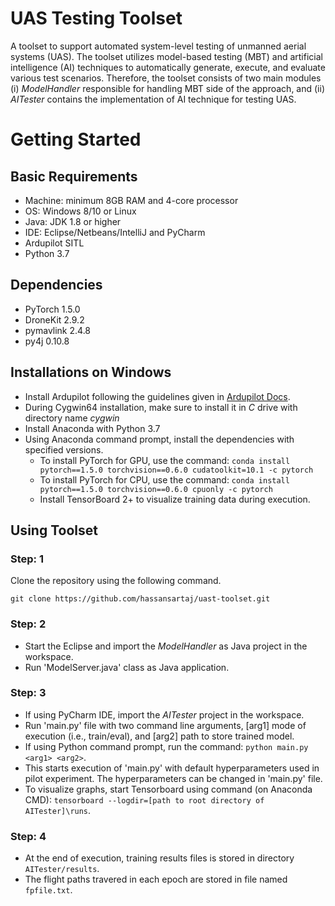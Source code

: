 # UAS Testing Toolset
A toolset to support automated system-level testing of unmanned aerial systems (UAS). The toolset utilizes model-based testing (MBT) and artificial intelligence (AI) techniques to automatically generate, execute, and evaluate various test scenarios. Therefore, the toolset consists of two main modules (i) *ModelHandler* responsible for handling MBT side of the approach, and (ii) *AITester* contains the implementation of AI technique for testing UAS. 




# Getting Started

## Basic Requirements
* Machine: minimum 8GB RAM and 4-core processor
* OS: Windows 8/10 or Linux
* Java: JDK 1.8 or higher
* IDE: Eclipse/Netbeans/IntelliJ and PyCharm
* Ardupilot SITL
* Python 3.7 

## Dependencies
* PyTorch 1.5.0
* DroneKit 2.9.2
* pymavlink 2.4.8
* py4j 0.10.8

## Installations on Windows
* Install Ardupilot following the guidelines given in [Ardupilot Docs](https://ardupilot.org/dev/docs/building-setup-windows-cygwin.html). 
* During Cygwin64 installation, make sure to install it in *C* drive with directory name *cygwin*
* Install Anaconda with Python 3.7 
* Using Anaconda command prompt, install the dependencies with specified versions. 
  * To install PyTorch for GPU, use the command: `conda install pytorch==1.5.0 torchvision==0.6.0 cudatoolkit=10.1 -c pytorch`
  * To install PyTorch for CPU, use the command: `conda install pytorch==1.5.0 torchvision==0.6.0 cpuonly -c pytorch`
  * Install TensorBoard 2+ to visualize training data during execution. 

## Using Toolset

### Step: 1 
Clone the repository using the following command.
```
git clone https://github.com/hassansartaj/uast-toolset.git
```

### Step: 2 
* Start the Eclipse and import the *ModelHandler* as Java project in the workspace. 
* Run 'ModelServer.java' class as Java application. 

### Step: 3
* If using PyCharm IDE, import the *AITester* project in the workspace.
* Run 'main.py' file with two command line arguments, [arg1] mode of execution (i.e., train/eval), and [arg2] path to store trained model. 
* If using Python command prompt, run the command: `python main.py <arg1> <arg2>`. 
* This starts execution of 'main.py' with default hyperparameters used in pilot experiment. The hyperparameters can be changed in 'main.py' file.  
* To visualize graphs, start Tensorboard using command (on Anaconda CMD): `tensorboard --logdir=[path to root directory of AITester]\runs`.

### Step: 4
* At the end of execution, training results files is stored in directory `AITester/results`.
* The flight paths travered in each epoch are stored in file named `fpfile.txt`. 

